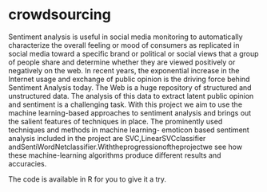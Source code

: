 # crowdsourcing
Sentiment analysis is useful in social media monitoring to automatically characterize the overall feeling or mood of consumers as replicated in social media toward a specific brand or political or social views that a group of people share and determine whether they are viewed positively or negatively on the web. In recent years, the exponential increase in the Internet usage and exchange of public opinion is the driving force behind Sentiment Analysis today. The Web is a huge repository of structured and unstructured data. The analysis of this data to extract latent public opinion and sentiment is a challenging task.
With this project we aim to use the machine learning-based approaches to sentiment analysis and brings out the salient features of techniques in place. The prominently used techniques and methods in machine learning- emoticon based sentiment analysis included in the project are SVC,LinearSVCclassifier andSentiWordNetclassifier.Withtheprogressionoftheprojectwe see how these machine-learning algorithms produce different results and accuracies.

The code is available in R for you to give it a try.
